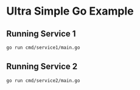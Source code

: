 # Ultra Simple Go Example

## Running Service 1

```bash
go run cmd/service1/main.go
```

## Running Service 2

```bash
go run cmd/service2/main.go
```
